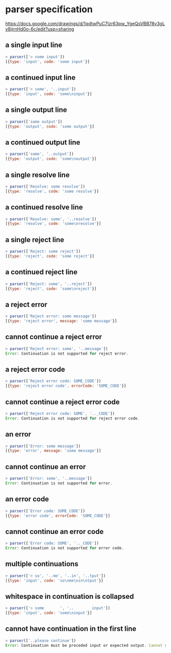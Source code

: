 # parser specification

https://docs.google.com/drawings/d/1qdtwPuC7Izr63pw_YgeQsVBB78v3gLv8ijrnHd0o-6c/edit?usp=sharing

## a single input line
```js
> parser(['> some input'])
[{type: 'input', code: 'some input'}]
```

## a continued input line
```js
> parser(['> some', '..input'])
[{type: 'input', code: 'some\ninput'}]
```

## a single output line
```js
> parser(['some output'])
[{type: 'output', code: 'some output'}]
```

## a continued output line
```js
> parser(['some', '..output'])
[{type: 'output', code: 'some\noutput'}]
```

## a single resolve line
```js
> parser(['Resolve: some resolve'])
[{type: 'resolve', code: 'some resolve'}]
```

## a continued resolve line
```js
> parser(['Resolve: some', '..resolve'])
[{type: 'resolve', code: 'some\nresolve'}]
```

## a single reject line
```js
> parser(['Reject: some reject'])
[{type: 'reject', code: 'some reject'}]
```

## a continued reject line
```js
> parser(['Reject: some', '..reject'])
[{type: 'reject', code: 'some\nreject'}]
```

## a reject error
```js
> parser(['Reject error: some message'])
[{type: 'reject error', message: 'some message'}]
```

## cannot continue a reject error
```js
> parser(['Reject error: some', '..message'])
Error: Continuation is not supported for reject error.
```

## a reject error code
```js
> parser(['Reject error code: SOME_CODE'])
[{type: 'reject error code', errorCode: 'SOME_CODE'}]
```

## cannot continue a reject error code
```js
> parser(['Reject error code: SOME', '.._CODE'])
Error: Continuation is not supported for reject error code.
```

## an error
```js
> parser(['Error: some message'])
[{type: 'error', message: 'some message'}]
```

## cannot continue an error
```js
> parser(['Error: some', '..message'])
Error: Continuation is not supported for error.
```

## an error code
```js
> parser(['Error code: SOME_CODE'])
[{type: 'error code', errorCode: 'SOME_CODE'}]
```

## cannot continue an error code
```js
> parser(['Error code: SOME', '.._CODE'])
Error: Continuation is not supported for error code.
```

## multiple continuations
```js
> parser(['> so', '..me', '..in', '..tput'])
[{type: 'input', code: 'so\nme\nin\ntput'}]
```

## whitespace in continuation is collapsed
```js
> parser(['> some       ', '..        input'])
[{type: 'input', code: 'some\ninput'}]
```

## cannot have continuation in the first line
```js
> parser(['..please continue'])
Error: Continuation must be preceded input or expected output. Cannot start with a continuation.
```

